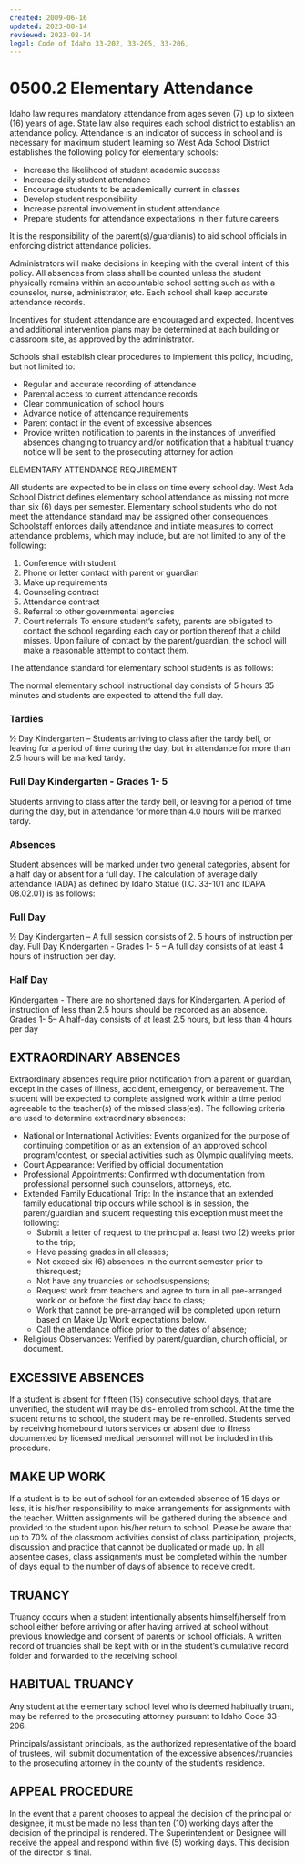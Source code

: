```yaml
---
created: 2009-06-16
updated: 2023-08-14
reviewed: 2023-08-14
legal: Code of Idaho 33-202, 33-205, 33-206,
---
```


# 0500.2 Elementary Attendance

Idaho law requires mandatory attendance from ages seven (7) up to sixteen (16) years of age. State law also requires each school district to establish an attendance policy. Attendance is an indicator of success in school and is necessary for maximum student learning so West Ada School District establishes the following policy for elementary schools:

- Increase the likelihood of student academic success
- Increase daily student attendance
- Encourage students to be academically current in classes
- Develop student responsibility
- Increase parental involvement in student attendance
- Prepare students for attendance expectations in their future careers

It is the responsibility of the parent(s)/guardian(s) to aid school officials in enforcing district attendance policies.

Administrators will make decisions in keeping with the overall intent of this policy. All absences from class shall be counted unless the student physically remains within an accountable school setting such as with a counselor, nurse, administrator, etc. Each school shall keep accurate attendance records.

Incentives for student attendance are encouraged and expected. Incentives and additional intervention plans may be determined at each building or classroom site, as approved by the administrator.

Schools shall establish clear procedures to implement this policy, including, but not limited to:


- Regular and accurate recording of attendance
- Parental access to current attendance records
- Clear communication of school hours
- Advance notice of attendance requirements
- Parent contact in the event of excessive absences
- Provide written notification to parents in the instances of unverified absences changing to truancy and/or notification that a habitual truancy notice will be sent to the prosecuting attorney for action

ELEMENTARY ATTENDANCE REQUIREMENT

All students are expected to be in class on time every school day. West Ada School District defines elementary school attendance as missing not more than six (6) days per semester. Elementary school students who do not meet the attendance standard may be assigned other consequences. Schoolstaff enforces daily attendance and initiate measures to correct attendance problems, which may include, but are not limited to any of the following:

1. Conference with student
1. Phone or letter contact with parent or guardian
1. Make up requirements
1. Counseling contract
1. Attendance contract
1. Referral to other governmental agencies
1. Court referrals To ensure student’s safety, parents are obligated to contact the school regarding each day or portion thereof that a child misses. Upon failure of contact by the parent/guardian, the school will make a reasonable attempt to contact them.

The attendance standard for elementary school students is as follows:

The normal elementary school instructional day consists of 5 hours 35 minutes and students are expected to attend the full day.

### Tardies
½ Day Kindergarten – Students arriving to class after the tardy bell, or leaving for a period of time during the day, but in attendance for more than 2.5 hours will be marked tardy.

### Full Day Kindergarten - Grades 1- 5
Students arriving to class after the tardy bell, or leaving for a period of time during the day, but in attendance for more than 4.0 hours will be marked tardy.

### Absences
Student absences will be marked under two general categories, absent for a half day or absent for a full day. The calculation of average daily attendance (ADA) as defined by Idaho Statue (I.C. 33-101 and IDAPA 08.02.01) is as follows:

### Full Day
½ Day Kindergarten – A full session consists of 2. 5 hours of instruction per day.
Full Day Kindergarten - Grades 1- 5 – A full day consists of at least 4 hours of instruction per day.

### Half Day
Kindergarten - There are no shortened days for Kindergarten. A period of instruction of less than 2.5 hours should be recorded as an absence.
Grades 1- 5– A half-day consists of at least 2.5 hours, but less than 4 hours per day

## EXTRAORDINARY ABSENCES
Extraordinary absences require prior notification from a parent or guardian, except in the cases of illness, accident, emergency, or bereavement. The student will be expected to complete assigned work within a time period agreeable to the teacher(s) of the missed class(es). The following criteria are used to determine extraordinary absences:

- National or International Activities: Events organized for the purpose of continuing competition or as an extension of an approved school program/contest, or special activities such as Olympic qualifying meets.
- Court Appearance: Verified by official documentation
- Professional Appointments: Confirmed with documentation from professional personnel such counselors, attorneys, etc.
- Extended Family Educational Trip: In the instance that an extended family educational trip occurs while school is in session, the parent/guardian and student requesting this exception must meet the following:
    - Submit a letter of request to the principal at least two (2) weeks prior to the trip;
    - Have passing grades in all classes;
    - Not exceed six (6) absences in the current semester prior to thisrequest;
    - Not have any truancies or schoolsuspensions;
    - Request work from teachers and agree to turn in all pre-arranged work on or before the first day back     to class;
    - Work that cannot be pre-arranged will be completed upon return based on Make Up Work     expectations below.
    - Call the attendance office prior to the dates of absence;
- Religious Observances: Verified by parent/guardian, church official, or document.

## EXCESSIVE ABSENCES
If a student is absent for fifteen (15) consecutive school days, that are unverified, the student will may be dis- enrolled from school. At the time the student returns to school, the student may be re-enrolled. Students served by receiving homebound tutors services or absent due to illness documented by licensed medical personnel will not be included in this procedure.

## MAKE UP WORK
If a student is to be out of school for an extended absence of 15 days or less, it is his/her responsibility to make arrangements for assignments with the teacher. Written assignments will be gathered during the absence and provided to the student upon his/her return to school. Please be aware that up to 70% of the classroom activities consist of class participation, projects, discussion and practice that cannot be duplicated or made up. In all absentee cases, class assignments must be completed within the number of days equal to the number of days of absence to receive credit.

## TRUANCY
Truancy occurs when a student intentionally absents himself/herself from school either before arriving or after having arrived at school without previous knowledge and consent of parents or school officials. A written record of truancies shall be kept with or in the student’s cumulative record folder and forwarded to the receiving school.

## HABITUAL TRUANCY
Any student at the elementary school level who is deemed habitually truant, may be referred to the prosecuting attorney pursuant to Idaho Code 33-206.

Principals/assistant principals, as the authorized representative of the board of trustees, will submit documentation of the excessive absences/truancies to the prosecuting attorney in the county of the student’s residence.

## APPEAL PROCEDURE
In the event that a parent chooses to appeal the decision of the principal or designee, it must be made no less than ten (10) working days after the decision of the principal is rendered. The Superintendent or Designee will receive the appeal and respond within five (5) working days. This decision of the director is final.

